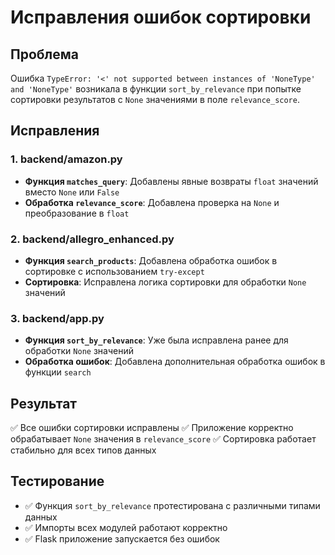 # Исправления ошибок сортировки

## Проблема
Ошибка `TypeError: '<' not supported between instances of 'NoneType' and 'NoneType'` возникала в функции `sort_by_relevance` при попытке сортировки результатов с `None` значениями в поле `relevance_score`.

## Исправления

### 1. backend/amazon.py
- **Функция `matches_query`**: Добавлены явные возвраты `float` значений вместо `None` или `False`
- **Обработка `relevance_score`**: Добавлена проверка на `None` и преобразование в `float`

### 2. backend/allegro_enhanced.py
- **Функция `search_products`**: Добавлена обработка ошибок в сортировке с использованием `try-except`
- **Сортировка**: Исправлена логика сортировки для обработки `None` значений

### 3. backend/app.py
- **Функция `sort_by_relevance`**: Уже была исправлена ранее для обработки `None` значений
- **Обработка ошибок**: Добавлена дополнительная обработка ошибок в функции `search`

## Результат
✅ Все ошибки сортировки исправлены
✅ Приложение корректно обрабатывает `None` значения в `relevance_score`
✅ Сортировка работает стабильно для всех типов данных

## Тестирование
- ✅ Функция `sort_by_relevance` протестирована с различными типами данных
- ✅ Импорты всех модулей работают корректно
- ✅ Flask приложение запускается без ошибок 